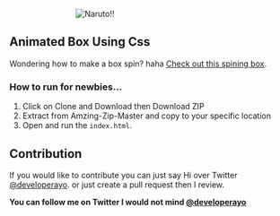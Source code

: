 &nbsp;&nbsp;&nbsp;&nbsp;&nbsp;&nbsp;&nbsp;&nbsp;&nbsp;&nbsp;&nbsp;&nbsp;&nbsp;&nbsp;&nbsp;&nbsp;&nbsp;&nbsp;&nbsp;&nbsp;&nbsp;&nbsp;&nbsp;&nbsp;&nbsp;&nbsp;&nbsp;&nbsp;&nbsp;
  ![Naruto!!](https://hokagestore.com/wp-content/uploads/2017/05/anigif_enhanced-28270-1428487758-2.gif)



## Animated Box Using Css

Wondering how to make a box spin? haha [Check out this spining box](https://developerayo.github.io/Animated-Box/).

### How to run for newbies...

1. Click on Clone and Download then Download ZIP
2. Extract from Amzing-Zip-Master and copy to your specific location
3. Open and run the `index.html`.

## Contribution

If you would like to contribute you can just say Hi over Twitter [@developerayo](http:twitter.com/developerayo).
or just create a pull request then I review.


**You can follow me on Twitter I would not mind [@developerayo](http:twitter.com/developerayo)**
